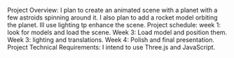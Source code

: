 Project Overview: I plan to create an animated scene with a planet with a few astroids spinning around it. I also plan to add a rocket model orbiting the planet. Ill use lighting tp enhance the scene.
Project schedule: week 1: look for models and load the scene. Week 3: Load model and position them. Week 3: lighting and translations. Week 4: Polish and final presentation.
Project Technical Requirements: I intend to use Three.js and JavaScript.

